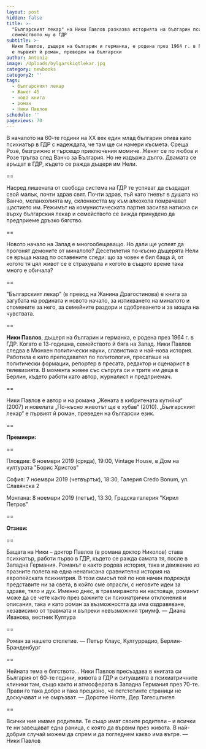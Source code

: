 ```yaml
---
layout: post
hidden: false
title: >-
  "Българският лекар" на Ники Павлов разказва историята на българин психиатър и
  семейството му в ГДР
subtitle: >-
  Ники Павлов, дъщеря на българин и германка, е родена през 1964 г. в ГДР. Това
  е първият й роман, преведен на български
author: Antonia
image: /Uploads/bylgarskiqtlekar.jpg
category: newbooks
category2: ''
tags:
  - българският лекар
  - Жанет 45
  - нова книга
  - роман
  - Ники Павлов
schedule: ''
pageviews: 70
---
```

В началото на 60-те години на ХХ век един млад българин отива като психиатър в ГДР с надеждата, че там ще си намери късмета. Среща Розе, безгрижно и търсещо приключения момиче. Женят се по любов и Розе тръгва след Ванчо за България. Но не издържа дълго. Двамата се връщат в ГДР, където се ражда дъщеря им Нели. 

\==

Насред лишената от свобода система на ГДР те успяват да създадат свой малък, почти здрав свят. Почти здрав, тъй като гневът в душата на Ванчо, меланхолията му, склонността му към алкохола помрачават щастието им. Режимът на комунистическата партия засилва натиска си върху българския лекар и семейството се вижда принудено да предприеме дръзко бягство. 

\==

Новото начало на Запад е многообещаващо. Но дали ще успеят да прогонят демоните от миналото? Десетилетия по-късно дъщерята Нели се връща назад по оставените следи: що за човек е бил баща й, от когото тя цял живот се е страхувала и когото в същото време така много е обичала?

\==

"Българският лекар" (в превод на Жанина Драгостинова) е книга за загубата на родината и новото начало, за изтикването на миналото и спомените за него, за семейните раздори и сдобряването и за мощта на чувствата.

\==

**Ники Павлов**, дъщеря на българин и германка, е родена през 1964 г. в ГДР. Когато е 13-годишна, семейството й бяга на Запад. Ники Павлов следва в Мюнхен политически науки, славистика и най-нова история. Работила е като преподавател по политология, пресаташе на политически формации, репортер в пресата, редактор и сценарист в телевизията. В момента живее със съпруга си и трите им деца в Берлин, където работи като автор, журналист и предприемач. 

\==

Ники Павлов е автор и на романа „Жената в кибритената кутийка“ (2007) и новелата „По-късно животът ще е хубав“ (2010). „Българският лекар“ е първият й роман, преведен на български език.

\==

**Премиери:**

\==

Пловдив: 6 ноември 2019 (сряда), 19:00, Vintage House, в Дом на културата "Борис Христов"

София: 7 ноември 2019 (четвъртък), 18:30, Галерия Credo Bonum, ул. Славянска 2

Монтана:  8 ноември 2019 (петък), 13:30, Градска галерия "Кирил Петров"

\==

**Отзиви:**

\==

Бащата на Ники – доктор Павлов (в романа доктор Николов) става психиатър, работи първо в ГДР, където се ражда самата тя, после в Западна Германия. Романът е както родова история, така и движение из празните полета на една ненаписана сравнителна история на европейската психиатрия. В този смисъл той по нов начин подрежда представите ни за света, в който сме отрасли, с неговите идеи за здраве, тяло и дух. Именно днес, в травмираното ни настояще, романът може да се чете както през важните си психиатрични отклонения и описания, така и като роман за възможността да има оздравяване, независимо от травмата и въпреки невъзможния триумф. — Диана Иванова, вестник Култура

\==

Роман за нашето столетие. — Петър Клаус, Културрадио, Берлин-Бранденбург 

\==

Нейната тема е бягството… Ники Павлов пресъздава в книгата си България от 60-те години, живота в ГДР и ситуацията в психиатричните клиники там, също както и атмосферата в Западна Германия през 70-те. Прави го така добре и така прецизно, че петстотинте страници не доскучават и не омръзват. — Доротее Нолте, Дер Тагесшпигел 

\==

Всички ние имаме родители. Те също имат своите родители – и всички те ни завещават една раница, с която да вървим през живота. В най-добрия случай можем да спрем и да погледнем какво има вътре. — Ники Павлов
